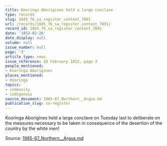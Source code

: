 ```yaml
---
title: Kooringa Aborigines held a large conclave
type: records
slug: 1845_76_sa_register_content_7891
url: /records/1845_76_sa_register_content_7891/
record_id: 1845_76_sa_register_content_7891
date: '1852-02-20'
date_display: null
volume: null
issue_number: null
page: '3'
article_type: news
issue_reference: 20 February 1852, page 3
people_mentioned:
- Kooringa Aborigines
places_mentioned:
- Kooringa
topics:
- community
- indigenous
source_document: 1985-87_Northern__Argus.md
publication_slug: sa-register
---
```


Kooringa Aborigines held a large conclave on Tuesday last to deliberate on the measures necessary to be taken in consequence of the desertion of the country by the white men!

Source: [1985-87_Northern__Argus.md](/downloads/markdown/1985-87_Northern__Argus.md)
